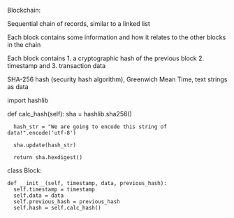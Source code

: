Blockchain:

Sequential chain of records, similar to a linked list

Each block contains some information and how it relates to the other blocks in the chain

Each block contains 1. a cryptographic hash of the previous block 2. timestamp and 3. transaction data

SHA-256 hash (security hash algorithm), Greenwich Mean Time, text strings as data

import hashlib

def calc_hash(self):
      sha = hashlib.sha256()

      hash_str = "We are going to encode this string of data!".encode('utf-8')

      sha.update(hash_str)

      return sha.hexdigest()


class Block:

    def __init__(self, timestamp, data, previous_hash):
      self.timestamp = timestamp
      self.data = data
      self.previous_hash = previous_hash
      self.hash = self.calc_hash()





